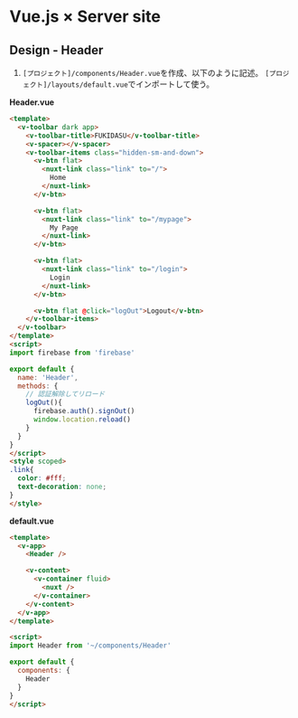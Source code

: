 # Vue.js × Server site  
  
## Design - Header  
  
1. `[プロジェクト]/components/Header.vue`を作成、以下のように記述。 `[プロジェクト]/layouts/default.vue`でインポートして使う。  
  
**Header.vue**  
```html
<template>
  <v-toolbar dark app>
    <v-toolbar-title>FUKIDASU</v-toolbar-title>
    <v-spacer></v-spacer>
    <v-toolbar-items class="hidden-sm-and-down">    
      <v-btn flat>
        <nuxt-link class="link" to="/">
          Home
        </nuxt-link>
      </v-btn>

      <v-btn flat>
        <nuxt-link class="link" to="/mypage">
          My Page
        </nuxt-link>
      </v-btn>

      <v-btn flat>
        <nuxt-link class="link" to="/login">
          Login
        </nuxt-link>
      </v-btn>

      <v-btn flat @click="logOut">Logout</v-btn>
    </v-toolbar-items>
  </v-toolbar>
</template>
<script>
import firebase from 'firebase'

export default {
  name: 'Header',
  methods: {
    // 認証解除してリロード
    logOut(){
      firebase.auth().signOut()
      window.location.reload()
    }
  }
}
</script>
<style scoped>
.link{
  color: #fff;
  text-decoration: none;
}
</style>
```  
  
**default.vue**  
```html  
<template>
  <v-app>
    <Header />

    <v-content>
      <v-container fluid>
        <nuxt />
      </v-container>
    </v-content>
  </v-app>
</template>

<script>
import Header from '~/components/Header'

export default {
  components: {
    Header
  }
}
</script>
```


